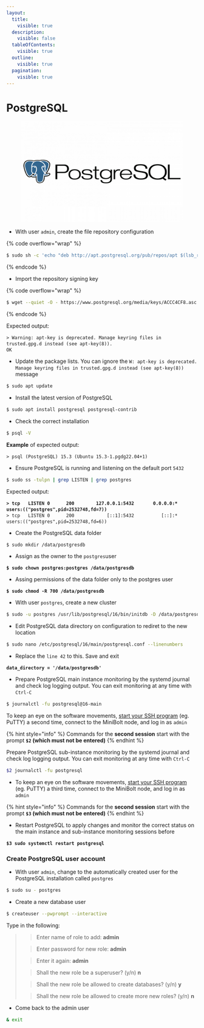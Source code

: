 ```yaml
---
layout:
  title:
    visible: true
  description:
    visible: false
  tableOfContents:
    visible: true
  outline:
    visible: true
  pagination:
    visible: true
---
```


# PostgreSQL

<figure><img src="../../.gitbook/assets/PostgreSQL-Logo-white.png" alt="" width="563"><figcaption></figcaption></figure>

* With user `admin`, create the file repository configuration

{% code overflow="wrap" %}
```bash
$ sudo sh -c 'echo "deb http://apt.postgresql.org/pub/repos/apt $(lsb_release -cs)-pgdg main" > /etc/apt/sources.list.d/pgdg.list'
```
{% endcode %}

* Import the repository signing key

{% code overflow="wrap" %}
```bash
$ wget --quiet -O - https://www.postgresql.org/media/keys/ACCC4CF8.asc | sudo apt-key add -
```
{% endcode %}

Expected output:

```
> Warning: apt-key is deprecated. Manage keyring files in trusted.gpg.d instead (see apt-key(8)).
OK
```

* Update the package lists. You can ignore the `W: apt-key is deprecated. Manage keyring files in trusted.gpg.d instead (see apt-key(8))` message

```bash
$ sudo apt update
```

* Install the latest version of PostgreSQL

```bash
$ sudo apt install postgresql postgresql-contrib
```

* Check the correct installation

```bash
$ psql -V
```

**Example** of expected output:

```
> psql (PostgreSQL) 15.3 (Ubuntu 15.3-1.pgdg22.04+1)
```

* Ensure PostgreSQL is running and listening on the default port `5432`

```bash
$ sudo ss -tulpn | grep LISTEN | grep postgres
```

Expected output:

<pre><code><strong>> tcp   LISTEN 0      200        127.0.0.1:5432       0.0.0.0:*    users:(("postgres",pid=2532748,fd=7))
</strong>> tcp   LISTEN 0      200            [::1]:5432          [::]:*    users:(("postgres",pid=2532748,fd=6))
</code></pre>

* Create the PostgreSQL data folder

```bash
$ sudo mkdir /data/postgresdb
```

* Assign as the owner to the `postgres`user

<pre class="language-bash"><code class="lang-bash"><strong>$ sudo chown postgres:postgres /data/postgresdb
</strong></code></pre>

* Assing permissions of the data folder only to the postgres user

<pre class="language-bash"><code class="lang-bash"><strong>$ sudo chmod -R 700 /data/postgresdb
</strong></code></pre>

* With user `postgres`, create a new cluster

```bash
$ sudo -u postgres /usr/lib/postgresql/16/bin/initdb -D /data/postgresdb
```

* Edit PostgreSQL data directory on configuration to rediret to the new location

```bash
$ sudo nano /etc/postgresql/16/main/postgresql.conf --linenumbers
```

* Replace the `line 42` to this. Save and exit

<pre><code><strong>data_directory = '/data/postgresdb'
</strong></code></pre>

* Prepare PostgreSQL main instance monitoring by the systemd journal and check log logging output. You can exit monitoring at any time with `Ctrl-C`

```bash
$ journalctl -fu postgresql@16-main
```

To keep an eye on the software movements, [start your SSH program](https://v2.minibolt.info/system/system/remote-access#access-with-secure-shell) (eg. PuTTY) a second time, connect to the MiniBolt node, and log in as `admin`

{% hint style="info" %}
Commands for the **second session** start with the prompt **`$2` (which must not be entered)**
{% endhint %}

Prepare PostgreSQL sub-instance monitoring by the systemd journal and check log logging output. You can exit monitoring at any time with `Ctrl-C`

```bash
$2 journalctl -fu postgresql
```

* To keep an eye on the software movements, [start your SSH program](https://v2.minibolt.info/system/system/remote-access#access-with-secure-shell) (eg. PuTTY) a third time, connect to the MiniBolt node, and log in as `admin`

{% hint style="info" %}
Commands for the **second session** start with the prompt **`$3` (which must not be entered)**
{% endhint %}

* Restart PostgreSQL to apply changes and monitor the correct status on the main instance and sub-instance monitoring sessions before

<pre class="language-bash"><code class="lang-bash"><strong>$3 sudo systemctl restart postgresql
</strong></code></pre>

### Create PostgreSQL user  account

* With user `admin`, change to the automatically created user for the PostgreSQL installation called `postgres`

```bash
$ sudo su - postgres
```

* Create a new database user

```bash
$ createuser --pwprompt --interactive
```

Type in the following:

> > Enter name of role to add: **admin**
>
> > Enter password for new role: **admin**
>
> > Enter it again: **admin**
>
> > Shall the new role be a superuser? (y/n) **n**
>
> > Shall the new role be allowed to create databases? (y/n) **y**
>
> > Shall the new role be allowed to create more new roles? (y/n) **n**

* Come back to the admin user

```bash
& exit
```
